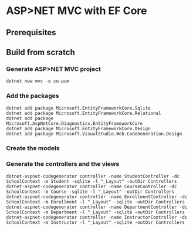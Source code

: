 # ASP>NET MVC with EF Core

## Prerequisites

## Build from scratch

### Generate ASP>NET MVC project

    dotnet new mvc -o cu-pum

### Add the packages

    dotnet add package Microsoft.EntityFrameworkCore.Sqlite
    dotnet add package Microsoft.EntityFrameworkCore.Relational
    dotnet add package Microsoft.AspNetCore.Diagnostics.EntityFrameworkCore
    dotnet add package Microsoft.EntityFrameworkCore.Design
    dotnet add package Microsoft.VisualStudio.Web.CodeGeneration.Design

### Create the models

### Generate the controllers and the views

    dotnet-aspnet-codegenerator controller -name StudentController -dc SchoolContext -m Student -sqlite -l "_Layout" -outDir Controllers
    dotnet-aspnet-codegenerator controller -name CourseController -dc SchoolContext -m Course -sqlite -l "_Layout" -outDir Controllers
    dotnet-aspnet-codegenerator controller -name EnrollmentController -dc SchoolContext -m Enrollment -l "_Layout" -sqlite -outDir Controllers
    dotnet-aspnet-codegenerator controller -name DepartmentController -dc SchoolContext -m Department -l "_Layout" -sqlite -outDir Controllers
    dotnet-aspnet-codegenerator controller -name InstructorController -dc SchoolContext -m Instructor -l "_Layout" -sqlite -outDir Controllers